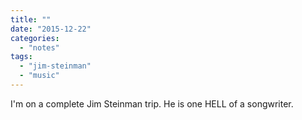 ```yaml
---
title: ""
date: "2015-12-22"
categories: 
  - "notes"
tags: 
  - "jim-steinman"
  - "music"
---
```


I'm on a complete Jim Steinman trip. He is one HELL of a songwriter.
